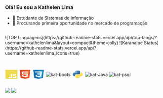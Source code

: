### Olá! Eu sou a Kathelen Lima



- 🌱 Estudante de Sistemas de informação
- 👯 Procurando primeira oportunidade no mercado de programação
##
<div>
![TOP Linguagens](https://github-readme-stats.vercel.app/api/top-langs/?username=kathelenlima&layout=compact&theme=jolly)
![Karanalpe Status](https://github-readme-stats.vercel.app/api?username=kathelenlima_icons=true)
</div>

##
<div style="display: inline_block"><br>
  <img align="center" alt="kat-Js" height="30" width="40" src="https://raw.githubusercontent.com/devicons/devicon/master/icons/javascript/javascript-plain.svg">
  <img align="center" alt="kat-HTML" height="30" width="40" src="https://raw.githubusercontent.com/devicons/devicon/master/icons/html5/html5-original.svg">
  <img align="center" alt="kat-CSS" height="30" width="40" src="https://raw.githubusercontent.com/devicons/devicon/master/icons/css3/css3-original.svg">
  <img align="center" alt="kat-boots" height="30" width="40" src="https://upload.wikimedia.org/wikipedia/commons/b/b2/Bootstrap_logo.svg">
  <img align="center" alt="kat-Python" height="30" width="40" src="https://raw.githubusercontent.com/devicons/devicon/master/icons/python/python-original.svg">
  <img align="center" alt="kat-Java" height="30" width="40" src="https://upload.wikimedia.org/wikipedia/pt/3/30/Java_programming_language_logo.svg">
  <img align="center" alt="kat-psql" height="30" width="40" src="https://upload.wikimedia.org/wikipedia/commons/2/29/Postgresql_elephant.svg">
          
</div>

##

<div> 
  <a href = "mailto:kathelenlima13@gmail.com"><img src="https://img.shields.io/badge/-Gmail-%23333?style=for-the-badge&logo=gmail&logoColor=white" target="_blank"></a>
  <a href="https://www.linkedin.com/in/kathelen-lima-409a92251/" target="_blank"><img src="https://img.shields.io/badge/-LinkedIn-%230077B5?style=for-the-badge&logo=linkedin&logoColor=white" target="_blank"></a> 
  
</div>
